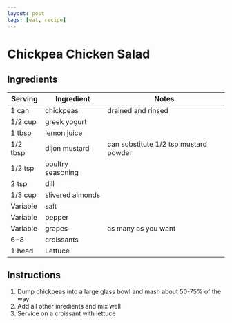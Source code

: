 ```yaml
---
layout: post
tags: [eat, recipe]
---
```


# Chickpea Chicken Salad

## Ingredients

| Serving | Ingredient | Notes |
| - | - | - |
| 1 can | chickpeas | drained and rinsed |
| 1/2 cup | greek yogurt |  |
| 1 tbsp | lemon juice |  |
| 1/2 tbsp | dijon mustard | can substitute 1/2 tsp mustard powder |
| 1/2 tsp | poultry seasoning |  |
| 2 tsp | dill |  |
| 1/3 cup | slivered almonds |  |
| Variable | salt |  |
| Variable | pepper |  |
| Variable | grapes | as many as you want |
| 6-8 | croissants |  |
| 1 head | Lettuce |  |

## Instructions

1. Dump chickpeas into a large glass bowl and mash about 50-75% of the way
1. Add all other inredients and mix well
1. Service on a croissant with lettuce
